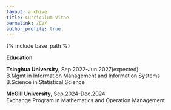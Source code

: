 ```yaml
---
layout: archive
title: Curriculum Vitae
permalink: /CV/
author_profile: true
---
```


{% include base_path %}

**Education**

**Tsinghua University**, Sep.2022-Jun.2027(expected) <br/>
B.Mgmt in Information Management and Information Systems <br/>
B.Science in Statistical Science <br/>

**McGill University**, Sep.2024-Dec.2024 <br/>
Exchange Program in Mathematics and Operation Management <br/>
